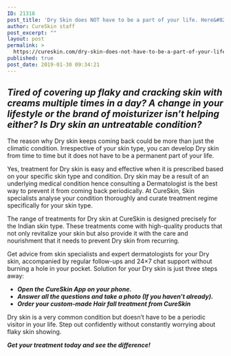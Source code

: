 ```yaml
---
ID: 21318
post_title: 'Dry Skin does NOT have to be a part of your life. Here&#8217;s why treatment is easy and necessary.'
author: CureSkin staff
post_excerpt: ""
layout: post
permalink: >
  https://cureskin.com/dry-skin-does-not-have-to-be-a-part-of-your-life-heres-why-treatment-is-easy-and-necessary/
published: true
post_date: 2019-01-30 09:34:21
---
```

<h2><em>Tired of covering up flaky and cracking skin with creams multiple times in a day? A change in your lifestyle or the brand of moisturizer isn’t helping either? Is Dry skin an untreatable condition?</em></h2>
The reason why Dry skin keeps coming back could be more than just the climatic condition. Irrespective of your skin type, you can develop Dry skin from time to time but it does not have to be a permanent part of your life.

Yes, treatment for Dry skin is easy and effective when it is prescribed based on your specific skin type and condition. Dry skin may be a result of an underlying medical condition hence consulting a Dermatologist is the best way to prevent it from coming back periodically. At CureSkin, Skin specialists analyse your condition thoroughly and curate treatment regime specifically for your skin type.

The range of treatments for Dry skin at CureSkin is designed precisely for the Indian skin type. These treatments come with high-quality products that not only revitalize your skin but also provide it with the care and nourishment that it needs to prevent Dry skin from recurring.

Get advice from skin specialists and expert dermatologists for your Dry skin, accompanied by regular follow-ups and 24×7 chat support without burning a hole in your pocket. Solution for your Dry skin is just three steps away:
<ul>
 	<li><em><strong>Open the CureSkin App on your phone. </strong></em></li>
 	<li><em><strong>Answer all the questions and take a photo (If you haven’t already).</strong></em></li>
 	<li><em><strong>Order your custom-made Hair fall treatment from CureSkin</strong></em></li>
</ul>
Dry skin is a very common condition but doesn’t have to be a periodic visitor in your life. Step out confidently without constantly worrying about flaky skin showing.

<em><strong>Get your treatment today and see the difference!</strong></em>